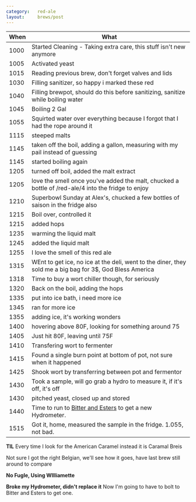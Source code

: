 ```yaml
---
category:   red-ale
layout:     brews/post
---
```


When|What
----|----
1000|Started Cleaning - Taking extra care, this stuff isn't new anymore
1005|Activated yeast
1015|Reading previous brew, don't forget valves and lids
1030|Filling sanitizer, so happy i marked these red
1040|Filling brewpot, should do this before sanitizing, sanitize while boiling water
1045|Boiling 2 Gal
1055|Squirted water over everything because I forgot that I had the rope around it
1115|steeped malts
1145|taken off the boil, adding a gallon, measuring with my pail instead of guessing
1145|started boiling again
1205|turned off boil, added the malt extract
1205|love the smell once you've added the malt, chucked a bottle of /red-ale/4 into the fridge to enjoy
1210|Superbowl Sunday at Alex's, chucked a few bottles of saison in the fridge also
1215|Boil over, controlled it
1215|added hops
1235|warming the liquid malt
1245|added the liquid malt
1255|I love the smell of this red ale
1315|WEnt to get ice, no ice at the deli, went to the diner, they sold me a big bag for 3$, God Bless America
1318|Time to buy a wort chiller though, for seriously
1320|Back on the boil, adding the hops
1335|put into ice bath, i need more ice
1345|ran for more ice
1355|adding ice, it's working wonders
1400|hovering above 80F, looking for something around 75
1405|Just hit 80F, leaving until 75F
1410|Transfering wort to fermenter
1415|Found a single burn point at bottom of pot, not sure when it happened
1425|Shook wort by transferring between pot and fermentor
1430|Took a sample, will go grab a hydro to measure it, if it's off, it's off
1430|pitched yeast, closed up and stored
1440|Time to run to [Bitter and Esters](http://bitterandesters.com/) to get a new Hydrometer.
1515|Got it, home, measured the sample in the fridge. 1.055, not bad.

<div class="alert alert-info">
  <p>
    <strong>TIL</strong>
    Every time I look for the American Caramel instead it is Caramal Breis
  </p>
</div>

<div class="alert alert-warning">
  <p>
    Not sure I got the right Belgian, we'll see how it goes, have last brew still around to compare
  </p>
</div>

<div class="alert alert-warning">
  <p>
    <strong>No Fugle, Using WIlliamette</strong>
  </p>
</div>

<div class="alert alert-danger">
  <p>
    <strong>Broke my Hydrometer, didn't replace it</strong>
    Now I'm going to have to bolt to Bitter and Esters to get one.
  </p>
</div>
